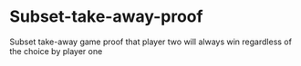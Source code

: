 # Subset-take-away-proof
Subset take-away game proof that player two will always win regardless of the choice by player one
